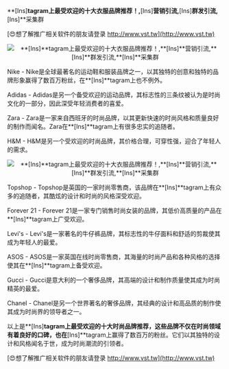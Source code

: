 **[Ins]**tagram上最受欢迎的十大衣服品牌推荐！,**[Ins]**营销引流,**[Ins]**群发引流,**[Ins]**采集群

[😍想了解推广相关软件的朋友请登录 http://www.vst.tw](http://www.vst.tw)

 <center><img src="https://vst.tw/MP4/tuiguang/png/7.png" alt="**[Ins]**tagram上最受欢迎的十大衣服品牌推荐！,**[Ins]**营销引流,**[Ins]**群发引流,**[Ins]**采集群"></center>

Nike - Nike是全球最著名的运动鞋和服装品牌之一，以其独特的创意和独特的品牌形象赢得了数百万粉丝，在**[Ins]**tagram上也不例外。

Adidas - Adidas是另一个备受欢迎的运动品牌，其标志性的三条纹被认为是时尚文化的一部分，因此深受年轻消费者的喜爱。

Zara - Zara是一家来自西班牙的时尚品牌，以其更新快速的时尚风格和质量良好的制作而闻名。Zara在**[Ins]**tagram上有很多忠实的追随者。

H&M - H&M是另一个受欢迎的时尚品牌，其价格合理，可穿性强，迎合了年轻人的需求。

 <center><img src="https://vst.tw/MP4/tuiguang/png/6.png" alt="**[Ins]**tagram上最受欢迎的十大衣服品牌推荐！,**[Ins]**营销引流,**[Ins]**群发引流,**[Ins]**采集群"></center>

Topshop - Topshop是英国的一家时尚零售商，该品牌在**[Ins]**tagram上有众多的追随者，其酷炫的设计和时尚的风格深受欢迎。

Forever 21 - Forever 21是一家专门销售时尚女装的品牌，其低价高质量的产品在**[Ins]**tagram上广受欢迎。

Levi's - Levi's是一家著名的牛仔裤品牌，其标志性的牛仔面料和舒适的剪裁使其成为年轻人的最爱。

ASOS - ASOS是一家英国在线时尚零售商，其海量的时尚产品和各种风格的选择使其在**[Ins]**tagram上备受欢迎。

Gucci - Gucci是意大利的一个奢侈品牌，其高端的设计和制作质量使其成为时尚精英的最爱。

Chanel - Chanel是另一个世界著名的奢侈品牌，其经典的设计和高品质的制作使其成为时尚界的领导者之一。

以上是**[Ins]**tagram上最受欢迎的十大时尚品牌推荐，这些品牌不仅在时尚领域有着良好的口碑，也在**[Ins]**tagram上赢得了数百万的粉丝。它们以其独特的设计和风格闻名于世，成为时尚潮流的引领者。

[😍想了解推广相关软件的朋友请登录 http://www.vst.tw](http://www.vst.tw)



